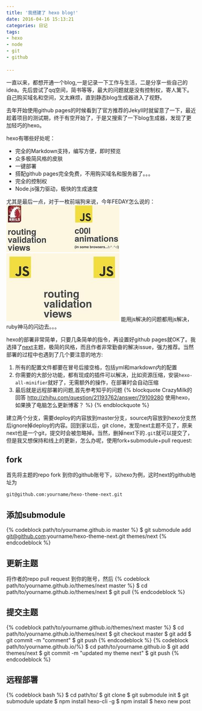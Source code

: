 ```yaml
---
title: '我搭建了 hexo blog!'
date: 2016-04-16 15:13:21
categories: 日记
tags: 
- hexo
- node
- git
- github

---
```


一直以来，都想开通一个blog,一是记录一下工作与生活，二是分享一些自己的idea。先后尝试了qq空间，简书等等，最大的问题就是没有控制权，寄人篱下。自己购买域名和空间，又太麻烦，直到静态blog生成器进入了视野。

去年开始使用github pages的时候看到了官方推荐的Jekyll时就留意了一下，最近趁着项目的测试期，终于有空开始了，于是又搜索了一下blog生成器，发现了更加轻巧的hexo。
<!-- more -->
hexo有哪些好处呢：
- 完全的Markdown支持，编写方便，即时预览
- 众多极简风格的皮肤
- 一键部署
- 搭配github pages完全免费，不用购买域名和服务器了。。。
- 完全的控制权
- Node.js强力驱动，极快的生成速度

尤其是最后一点，对于一枚前端狗来说，今年FEDAY怎么说的：
<img src="/images/ruby.jpg"/>
<img src="/images/js.jpg"/>
能用js解决的问题都用js解决，ruby神马的闪边去。。。

hexo的部署非常简单，只要几条简单的指令，再设置好github pages就OK了。我选择了[next](http://theme-next.iissnan.com "next")主题，极简的风格，而且作者非常勤奋的解决issue，强力推荐。当然部署的过程中也遇到了几个要注意的地方:
 1. 所有的配置文件都要在冒号后接空格，包括yml和markdown内的配置
 2. 你需要的大部分功能，都有现成的插件可以解决，比如资源压缩，安装`hexo-all-minifier`就好了，无需额外的操作，在部署时会自动压缩
 3. 最后就是远程部署的问题,首先参考知乎的问题
{% blockquote CrazyMilk的回答 http://zhihu.com/question/21193762/answer/79109280 使用hexo，如果换了电脑怎么更新博客？ %}
{% endblockquote %}

建立两个分支，需要deploy的内容放到master分支，source内容放到hexo分支然后ignore掉deploy的内容。回到家以后，git clone，发现next主题不见了，原来next也是一个git，提交时会被忽略掉。当然，删掉next下的`.git`就可以提交了，但是我又想保持和线上的更新，怎么办呢，使用fork+submodule+pull request:
## fork
首先将主题的repo fork 到你的github账号下，以hexo为例，这时next的github地址为
``` bash
git@github.com:yourname/hexo-theme-next.git
```
## 添加submodule
{% codeblock path/to/yourname.github.io master %}
$ git submodule add git@github.com:yourname/hexo-theme-next.git themes/next
{% endcodeblock %}
## 更新主题
将作者的repo pull request 到你的账号，然后
{% codeblock path/to/yourname.github.io/themes/next master %}
$ cd path/to/yourname.github.io/themes/next
$ git pull
{% endcodeblock %}
## 提交主题
{% codeblock path/to/yourname.github.io/themes/next master %}
$ cd path/to/yourname.github.io/themes/next
$ git checkout master
$ git add <stuff>
$ git commit -m "comment"
$ git push
{% endcodeblock %}
{% codeblock path/to/yourname.github.io/%}
$ cd path/to/yourname.github.io
$ git add themes/next
$ git commit -m "updated my theme next"
$ git push
{% endcodeblock %}
## 远程部署
{% codeblock bash %}
$ cd path/to/
$ git clone <url>
$ git submodule init
$ git submodule update
$ npm install hexo-cli -g
$ npm install
$ hexo new post <title>
$ hexo g -d
{% endcodeblock %}
总的来说，如下图所示：
<img src="/images/hexo.svg">

好啦，终于有自己的小窝了，接下来要做的事情就是Keep Blogging!



